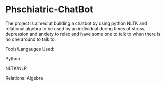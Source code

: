 # Phschiatric-ChatBot
The project is aimed at building a chatbot by using python NLTK and relational algebra to be used by an individual during times of stress, depression and anxiety to relax and have some one to talk to when there is no one around to talk to.

Tools/Langauges Used:

Python

NLTK/NLP

Relational Algebra

